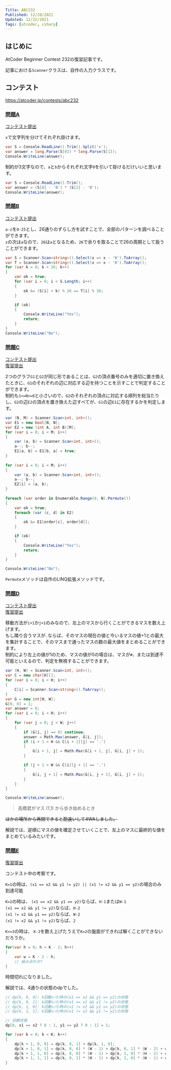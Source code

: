 ```yaml
---
Title: ABC232
Published: 12/20/2021
Updated: 12/22/2021
Tags: [atcoder, csharp]
---
```


## はじめに

AtCoder Beginner Contest 232の復習記事です。

記事における`Scanner`クラスは、自作の入力クラスです。

## コンテスト

<https://atcoder.jp/contests/abc232>

### [問題A](https://atcoder.jp/contests/abc232/tasks/abc232_a)

[コンテスト提出](https://atcoder.jp/contests/abc232/submissions/27984773)

`x`で文字列を分けてそれぞれ掛けます。

```csharp
var S = Console.ReadLine().Trim().Split('x');
var answer = long.Parse(S[0]) * long.Parse(S[1]);
Console.WriteLine(answer);
```

制約が3文字なので、`a`と`b`からそれぞれ文字`0`を引いて掛けるだけいいと思います。

```csharp
var S = Console.ReadLine().Trim();
var answer = (S[0] - '0') * (S[2] - '0');
Console.WriteLine(answer);
```

### [問題B](https://atcoder.jp/contests/abc232/tasks/abc232_b)

[コンテスト提出](https://atcoder.jp/contests/abc232/submissions/27989086)

`a-z`を`0-25`とし、26通りのずらし方を試すことで、全部のパターンを調べることができます。  
`z`の次は`a`なので、`26`は`a`となるため、`26`で余りを取ることで26の周期として扱うことができます。

```csharp
var S = Scanner.Scan<string>().Select(x => x - '0').ToArray();
var T = Scanner.Scan<string>().Select(x => x - '0').ToArray();
for (var k = 0; k < 26; k++)
{
    var ok = true;
    for (var i = 0; i < S.Length; i++)
    {
        ok &= (S[i] + k) % 26 == T[i] % 26;
    }

    if (ok)
    {
        Console.WriteLine("Yes");
        return;
    }
}
Console.WriteLine("No");
```

### [問題C](https://atcoder.jp/contests/abc232/tasks/abc232_c)

[コンテスト提出](https://atcoder.jp/contests/abc232/submissions/27999013)  
[復習提出](https://atcoder.jp/contests/abc232/submissions/28020954)

2つのグラフ`G1`と`G2`が同じ形であることは、`G2`の頂点番号のみを適切に置き換えたときに、`G1`のそれぞれの辺に対応する辺を持つことを示すことで判定することができます。  
制約も`1<=N<=8`と小さいので、`G2`のそれぞれの頂点に対応する順列を総当たりし、`G2`の辺`E2`の頂点を置き換えた辺すべてが、`G1`の辺`E1`に存在するかを判定します。

```csharp
var (N, M) = Scanner.Scan<int, int>();
var E1 = new bool[N, N];
var E2 = new (int A, int B)[M];
for (var i = 0; i < M; i++)
{
    var (a, b) = Scanner.Scan<int, int>();
    a--; b--;
    E1[a, b] = E1[b, a] = true;
}
 
for (var i = 0; i < M; i++)
{
    var (a, b) = Scanner.Scan<int, int>();
    a--; b--;
    E2[i] = (a, b);
}
 
foreach (var order in Enumerable.Range(0, N).Permute())
{
    var ok = true;
    foreach (var (c, d) in E2)
    {
        ok &= E1[order[c], order[d]];
    }

    if (ok)
    {
        Console.WriteLine("Yes");
        return;
    }
}

Console.WriteLine("No");
```

`Permute`メソッドは自作のLINQ拡張メソッドです。

### [問題D](https://atcoder.jp/contests/abc232/tasks/abc232_d)

[コンテスト提出](https://atcoder.jp/contests/abc232/submissions/28004343)  
[復習提出](https://atcoder.jp/contests/abc232/submissions/28021337)

移動方法が`i+1`か`j+1`のみなので、左上のマスから行くことができるマスを数え上げます。  
もし隣り合うマスが`.`ならば、そのマスの現在の値と今いるマスの値+1との最大を集計することで、そのマスまで通ったマスの数の最大値をまとめることができます。  
制約により左上の値が1のため、マスの値が0の場合は、マスが`#`、または到達不可能といえるので、判定を無視することができます。

```csharp
var (H, W) = Scanner.Scan<int, int>();
var C = new char[H][];
for (var i = 0; i < H; i++)
{
    C[i] = Scanner.Scan<string>().ToArray();
}
var G = new int[H, W];
G[0, 0] = 1;
var answer = 0;
for (var i = 0; i < H; i++)
{
    for (var j = 0; j < W; j++)
    {
        if (G[i, j] == 0) continue;
        answer = Math.Max(answer, G[i, j]);
        if (i + 1 < H && C[i + 1][j] == '.')
        {
            G[i + 1, j] = Math.Max(G[i + 1, j], G[i, j] + 1);
        }

        if (j + 1 < W && C[i][j + 1] == '.')
        {
            G[i, j + 1] = Math.Max(G[i, j + 1], G[i, j] + 1);
        }
    }
}

Console.WriteLine(answer);
```

> 高橋君がマス (1,1) から歩き始めるとき

~~ほかの場所から再開できると勘違いして4WAしました。~~

解説では、逆順にマスの値を確定させていくことで、左上のマスに最終的な値をまとめているみたいです。

### [問題E](https://atcoder.jp/contests/abc232/tasks/abc232_e)

[復習提出](https://atcoder.jp/contests/abc232/submissions/28020203)

コンテスト中の考察です。

`K=1`の時は、`(x1 == x2 && y1 != y2) || (x1 != x2 && y1 == y2)`の場合のみ到達可能  

`K=2`の時は、
`(x1 == x2 && y1 == y2)`ならば、`H-1`または`W-1`  
`(x1 == x2 && y1 != y2)`ならば、`H-2`  
`(x1 != x2 && y1 == y2)`ならば、`W-2`  
`(x1 != x2 && y1 != y2)`ならば、`2`

`K>=3`の時は、
`K-2`を数え上げたうえで`K=2`の盤面ができれば解くことができないだろうか。

```csharp
for(var h = 0; h < K - 2; h++)
{
    var w = K - 2 - h;
    // 組み合わせ?
}
```

時間切れになりました。

解説では、4通りの状態のdpでした。

```csharp
// dp[k, 0, 0]: k回動いた時の(x1 == x2 && y1 == y2)の状態
// dp[k, 0, 1]: k回動いた時の(x1 == x2 && y1 != y2)の状態
// dp[k, 1, 0]: k回動いた時の(x1 != x2 && y1 == y2)の状態
// dp[k, 1, 1]: k回動いた時の(x1 != x2 && y1 != y2)の状態

// 初期状態
dp[0, x1 == x2 ? 0 : 1, y1 == y2 ? 0 : 1] = 1;

for (var k = 0; k < K; k++)
{
    dp[k + 1, 0, 0] = dp[k, 0, 1] + dp[k, 1, 0];
    dp[k + 1, 0, 1] = dp[k, 0, 0] * (W - 1) + dp[k, 0, 1] * (W - 2) + dp[k, 1, 1];
    dp[k + 1, 1, 0] = dp[k, 0, 0] * (H - 1) + dp[k, 1, 0] * (H - 2) + dp[k, 1, 1];
    dp[k + 1, 1, 1] = dp[k, 0, 1] * (H - 1) + dp[k, 1, 0] * (W - 1) + dp[k, 1, 1] * (H + W - 4);
}
```
